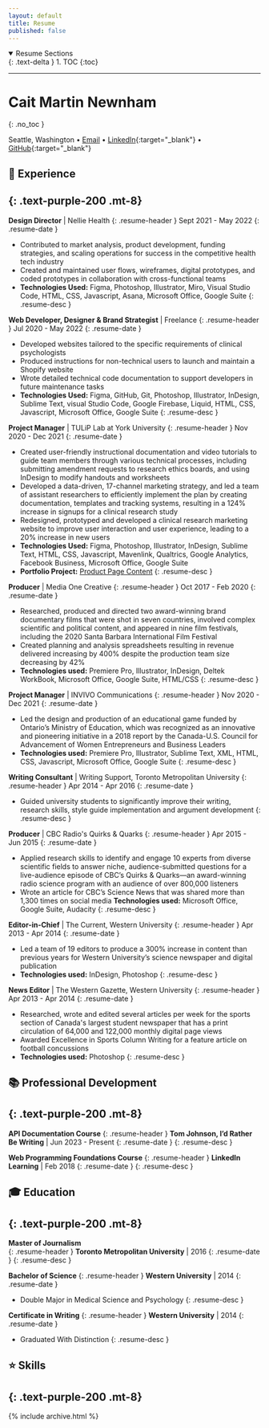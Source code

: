 ```yaml
---
layout: default
title: Resume
published: false
---
```


<details open markdown="block">
  <summary>
    Resume Sections
  </summary>
  {: .text-delta }
1. TOC
{:toc}
</details>

---

# Cait Martin Newnham
{: .no_toc }

Seattle, Washington • [Email](mailto:hello@iamcait.com) • [LinkedIn](https://linkedin.com/in/caitmn){:target="_blank"} • [GitHub](https://github.com/helloiamcait){:target="_blank"}


## 💼 Experience
{: .text-purple-200 .mt-8}
---

**Design Director** \| Nellie Health
{: .resume-header }
Sept 2021 - May 2022
{: .resume-date }
-	Contributed to market analysis, product development, funding strategies, and scaling operations for success in the competitive health tech industry
-	Created and maintained user flows, wireframes, digital prototypes, and coded prototypes in collaboration with cross-functional teams
- **Technologies Used:** Figma, Photoshop, Illustrator, Miro, Visual Studio Code, HTML, CSS, Javascript, Asana, Microsoft Office, Google Suite
{: .resume-desc }

**Web Developer, Designer & Brand Strategist** \| Freelance 
{: .resume-header }
Jul 2020 - May 2022
{: .resume-date }
-	Developed websites tailored to the specific requirements of clinical psychologists
-	Produced instructions for non-technical users to launch and maintain a Shopify website
- Wrote detailed technical code documentation to support developers in future maintenance tasks
- **Technologies Used:** Figma, GitHub, Git, Photoshop, Illustrator, InDesign, Sublime Text, visual Studio Code, Google Firebase, Liquid, HTML, CSS, Javascript, Microsoft Office, Google Suite
{: .resume-desc }

**Project Manager** \| TULiP Lab at York University
{: .resume-header }
Nov 2020 - Dec 2021
{: .resume-date }
-	Created user-friendly instructional documentation and video tutorials to guide team members through various technical processes, including submitting amendment requests to research ethics boards, and using InDesign to modify handouts and worksheets
-	Developed a data-driven, 17-channel marketing strategy, and led a team of assistant researchers to efficiently implement the plan by creating documentation, templates and tracking systems, resulting in a 124% increase in signups for a clinical research study
-	Redesigned, prototyped and developed a clinical research marketing website to improve user interaction and user experience, leading to a 20% increase in new users
- **Technologies Used:** Figma, Photoshop, Illustrator, InDesign, Sublime Text, HTML, CSS, Javascript, Mavenlink, Qualtrics, Google Analytics, Facebook Business, Microsoft Office, Google Suite
- **Portfolio Project:** [Product Page Content](../portfolio/sample1)
{: .resume-desc }

**Producer** \| Media One Creative
{: .resume-header }
Oct 2017 - Feb 2020
{: .resume-date }
-	Researched, produced and directed two award-winning brand documentary films that were shot in seven countries, involved complex scientific and political content, and appeared in nine film festivals, including the 2020 Santa Barbara International Film Festival
-	Created planning and analysis spreadsheets resulting in revenue delivered increasing by 400% despite the production team size decreasing by 42%
- **Technologies used:** Premiere Pro, Illustrator, InDesign, Deltek WorkBook, Microsoft Office, Google Suite, HTML/CSS
{: .resume-desc }


**Project Manager** \| INVIVO Communications
{: .resume-header }
Nov 2020 - Dec 2021
{: .resume-date }
-	Led the design and production of an educational game funded by Ontario’s Ministry of Education, which was recognized as an innovative and pioneering initiative in a 2018 report by the Canada-U.S. Council for Advancement of Women Entrepreneurs and Business Leaders
- **Technologies used:** Premiere Pro, Illustrator, Sublime Text, XML, HTML, CSS, Javascript, Microsoft Office, Google Suite
{: .resume-desc }


**Writing Consultant** \| Writing Support, Toronto Metropolitan University
{: .resume-header }
Apr 2014 - Apr 2016
{: .resume-date }
- Guided university students to significantly improve their writing, research skills, style guide implementation and argument development
{: .resume-desc }



**Producer** \| CBC Radio's Quirks & Quarks
{: .resume-header }
Apr 2015 - Jun 2015
{: .resume-date }
-	Applied research skills to identify and engage 10 experts from diverse scientific fields to answer niche, audience-submitted questions for a live-audience episode of CBC’s Quirks & Quarks—an award-winning radio science program with an audience of over 800,000 listeners
-	Wrote an article for CBC’s Science News that was shared more than 1,300 times on social media
**Technologies used:** Microsoft Office, Google Suite, Audacity
{: .resume-desc }


**Editor-in-Chief** \| The Current, Western University
{: .resume-header }
Apr 2013 - Apr 2014
{: .resume-date }
- Led a team of 19 editors to produce a 300% increase in content than previous years for Western University’s science newspaper and digital publication
- **Technologies used:** InDesign, Photoshop
{: .resume-desc }


**News Editor** \| The Western Gazette, Western University
{: .resume-header }
Apr 2013 - Apr 2014
{: .resume-date }
-	Researched, wrote and edited several articles per week for the sports section of Canada's largest student newspaper that has a print circulation of 64,000 and 122,000 monthly digital page views
-	Awarded Excellence in Sports Column Writing for a feature article on football concussions
- **Technologies used:** Photoshop
{: .resume-desc }




## 📚 Professional Development
{: .text-purple-200 .mt-8}
---

**API Documentation Course**
{: .resume-header }
**Tom Johnson, I’d Rather Be Writing** \| Jun 2023 - Present
{: .resume-date }
{: .resume-desc }


**Web Programming Foundations Course**
{: .resume-header }
**LinkedIn Learning** \| Feb 2018
{: .resume-date }
{: .resume-desc }


## 🎓 Education
{: .text-purple-200 .mt-8}
---


**Master of Journalism**  
{: .resume-header }
**Toronto Metropolitan University** \| 2016
{: .resume-date }
{: .resume-desc }


**Bachelor of Science**
{: .resume-header }
**Western University** \| 2014
{: .resume-date }
- Double Major in Medical Science and Psychology
{: .resume-desc }


**Certificate in Writing** 
{: .resume-header }
**Western University** \| 2014
{: .resume-date }
- Graduated With Distinction
{: .resume-desc }

## ⭐ Skills
{: .text-purple-200 .mt-8}
---
<p>
   {% include archive.html %}
</p>